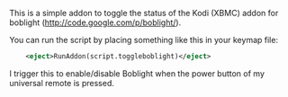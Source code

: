 This is a simple addon to toggle the status of the Kodi (XBMC) addon for boblight (http://code.google.com/p/boblight/).

You can run the script by placing something like this in your keymap file:

```xml
    <eject>RunAddon(script.toggleboblight)</eject>
```

I trigger this to enable/disable Boblight when the power button of my universal remote is pressed.
